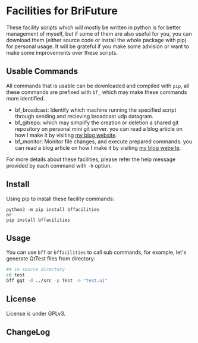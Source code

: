 # Facilities for BriFuture

These facility scripts which will mostly be written in python is for better management of myself, but if some of them are also useful for you, you can download them (either source code or install the whole package with pip) for personal usage. It will be grateful if you make some advision or want to make some improvements over these scripts.

## Usable Commands

All commands that is usable can be downloaded and compiled with `pip`, all these commands are prefixed with `bf_` which may make these commands more identified.

- bf_broadcast: Identify which machine running the specified script through sending and recieving broadcast udp datagram.
- bf_gitrepo: which may simplify the creation or deletion a shared git repository on personal mini git server. you can read a blog article on how I make it by visiting [my blog website](http://www.zbrifuture.cn/2019/03/51/).
- bf_monitor: Monitor file changes, and execute prepared commands. you can read a blog article on how I make it by visiting [my blog website](http://www.zbrifuture.cn/2019/03/66/).

For more details about these facilities, please refer the help message provided by each command with `-h` option.

## Install 

Using pip to install these facility commands:

```
python3 -m pip install bffacilities
or
pip install bffacilities
```

## Usage

You can use `bff` or `bffacilities` to call sub commands, for example, let's generate QtTest files from directory:

```sh
## in source directory
cd test
bff gqt -d ../src -p Test -e "test,ui"
```
## License

License is under GPLv3.

## ChangeLog

